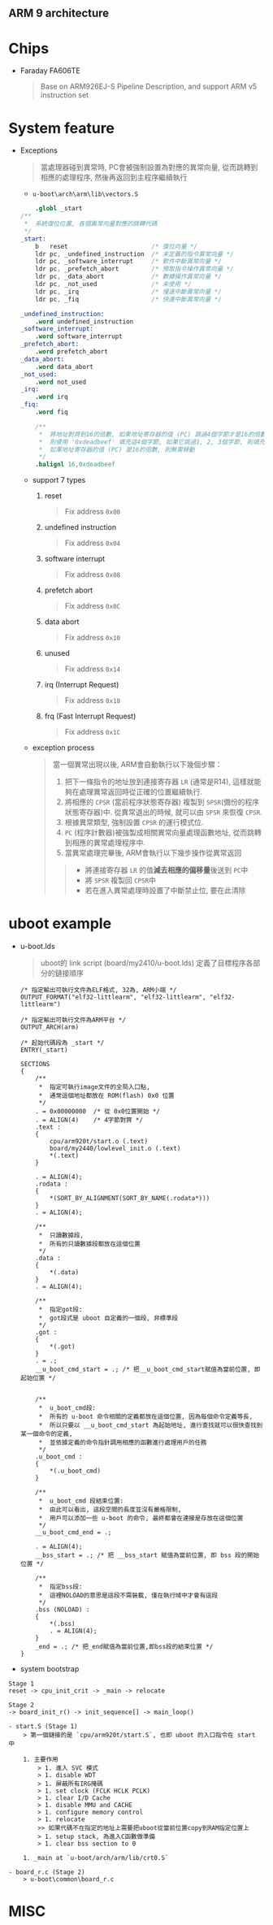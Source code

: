 ARM 9 architecture
---

# Chips

+ Faraday FA606TE
    > Base on ARM926EJ-S Pipeline Description,
    and support ARM v5 instruction set


# System feature

+ Exceptions
    > 當處理器碰到異常時, PC會被強制設置為對應的異常向量, 從而跳轉到
     相應的處理程序, 然後再返回到主程序繼續執行

    - `u-boot\arch\arm\lib\vectors.S`

    ```S
        .globl _start
    /**
     *  系統復位位置, 各個異常向量對應的跳轉代碼
     */
    _start:
        b   reset                       /* 復位向量 */
        ldr pc, _undefined_instruction  /* 未定義的指令異常向量 */
        ldr pc, _software_interrupt     /* 軟件中斷異常向量 */
        ldr pc, _prefetch_abort         /* 預取指令操作異常向量 */
        ldr pc, _data_abort             /* 數據操作異常向量 */
        ldr pc, _not_used               /* 未使用 */
        ldr pc, _irq                    /* 慢速中斷異常向量 */
        ldr pc, _fiq                    /* 快速中斷異常向量 */

    _undefined_instruction:
        .word undefined_instruction
    _software_interrupt:
        .word software_interrupt
    _prefetch_abort:
        .word prefetch_abort
    _data_abort:
        .word data_abort
    _not_used:
        .word not_used
    _irq:
        .word irq
    _fiq:
        .word fiq

        /**
         *  將地址對齊到16的倍數, 如果地址寄存器的值 (PC) 跳過4個字節才是16的倍數,
         *  則使用 '0xdeadbeef' 填充這4個字節, 如果它跳過1, 2, 3個字節, 則填充值不確定.
         *  如果地址寄存器的值 (PC) 是16的倍數, 則無需移動
         */
        .balignl 16,0xdeadbeef
     ```

    - support 7 types

        1. reset
            > Fix address `0x00`
        1. undefined instruction
            > Fix address `0x04`
        1. software interrupt
            > Fix address `0x08`
        1. prefetch abort
            > Fix address `0x0C`
        1. data abort
            > Fix address `0x10`
        1. unused
            > Fix address `0x14`
        1. irq (Interrupt Request)
            > Fix address `0x18`
        1. frq (Fast Interrupt Request)
            > Fix address `0x1C`

    - exception process
        > 當一個異常出現以後, ARM會自動執行以下幾個步驟：
        > 1. 把下一條指令的地址放到連接寄存器 `LR` (通常是R14), 這樣就能夠在處理異常返回時從正確的位置繼續執行.
        > 1. 將相應的 `CPSR` (當前程序狀態寄存器) 複製到 `SPSR`(備份的程序狀態寄存器)中.
            從異常退出的時候, 就可以由 `SPSR` 來恢復 `CPSR`.
        > 1. 根據異常類型, 強制設置 `CPSR` 的運行模式位.
        > 1. `PC` (程序計數器)被強製成相關異常向量處理函數地址, 從而跳轉到相應的異常處理程序中.
        > 1. 當異常處理完畢後, ARM會執行以下幾步操作從異常返回
        >> + 將連接寄存器 `LR` 的值**減去相應的偏移量**後送到 `PC`中
        >> + 將 `SPSR` 複製回 `CPSR`中
        >> + 若在進入異常處理時設置了中斷禁止位, 要在此清除


# uboot example

+ u-boot.lds
    > uboot的 link script (board/my2410/u-boot.lds) 定義了目標程序各部分的鏈接順序

    ```lds
    /* 指定輸出可執行文件為ELF格式, 32為, ARM小端 */
    OUTPUT_FORMAT("elf32-littlearm", "elf32-littlearm", "elf32-littlearm")

    /* 指定輸出可執行文件為ARM平台 */
    OUTPUT_ARCH(arm)

    /* 起始代碼段為 _start */
    ENTRY(_start)

    SECTIONS
    {
        /**
         *  指定可執行image文件的全局入口點,
         *  通常這個地址都放在 ROM(flash) 0x0 位置
         */
        . = 0x00000000  /* 從 0x0位置開始 */
        . = ALIGN(4)    /* 4字節對齊 */
        .text :
        {
            cpu/arm920t/start.o (.text)
            board/my2440/lowlevel_init.o (.text)
            *(.text)
        }

        . = ALIGN(4);
        .rodata :
        {
            *(SORT_BY_ALIGNMENT(SORT_BY_NAME(.rodata*)))
        }
        . = ALIGN(4);

        /**
         *  只讀數據段,
         *  所有的只讀數據段都放在這個位置
         */
        .data :
        {
            *(.data)
        }
        . = ALIGN(4);

        /**
         *  指定got段:
         *  got段式是 uboot 自定義的一個段, 非標準段
         */
        .got :
        {
            *(.got)
        }
        . = .;
        __u_boot_cmd_start = .; /* 把__u_boot_cmd_start賦值為當前位置, 即起始位置 */


        /**
         *  u_boot_cmd段:
         *  所有的 u-boot 命令相關的定義都放在這個位置, 因為每個命令定義等長,
         *  所以只要以 __u_boot_cmd_start 為起始地址, 進行查找就可以很快查找到某一個命令的定義,
         *  並依據定義的命令指針調用相應的函數進行處理用戶的任務
         */
        .u_boot_cmd :
        {
            *(.u_boot_cmd)
        }

        /**
         *  u_boot_cmd 段結束位置:
         *  由此可以看出, 這段空間的長度並沒有嚴格限制,
         *  用戶可以添加一些 u-boot 的命令, 最終都會在連接是存放在這個位置
         */
        __u_boot_cmd_end = .;

        . = ALIGN(4);
        __bss_start = .; /* 把 __bss_start 賦值為當前位置, 即 bss 段的開始位置 */

        /**
         *  指定bss段:
         *  這裡NOLOAD的意思是這段不需裝載, 僅在執行域中才會有這段
         */
        .bss (NOLOAD) :
        {
            *(.bss)
            . = ALIGN(4);
        }
        _end = .; /* 把_end賦值為當前位置,即bss段的結束位置 */
    }
    ```

+ system bootstrap

```
Stage 1
reset -> cpu_init_crit -> _main -> relocate

Stage 2
-> board_init_r() -> init_sequence[] -> main_loop()

```

    - start.S (Stage 1)
        > 第一個鏈接的是 `cpu/arm920t/start.S`, 也即 uboot 的入口指令在 start 中

        1. 主要作用
            > 1. 進入 SVC 模式
            > 1. disable WDT
            > 1. 屏蔽所有IRG掩碼
            > 1. set clock (FCLK HCLK PCLK)
            > 1. clear I/D Cache
            > 1. disable MMU and CACHE
            > 1. configure memory control
            > 1. relocate
            >> 如果代碼不在指定的地址上需要把uboot從當前位置copy到RAM指定位置上
            > 1. setup stack, 為進入C函數做準備
            > 1. clear bss section to 0

        1. _main at `u-boot/arch/arm/lib/crt0.S`

    - board_r.c (Stage 2)
        > u-boot\common\board_r.c


# MISC





